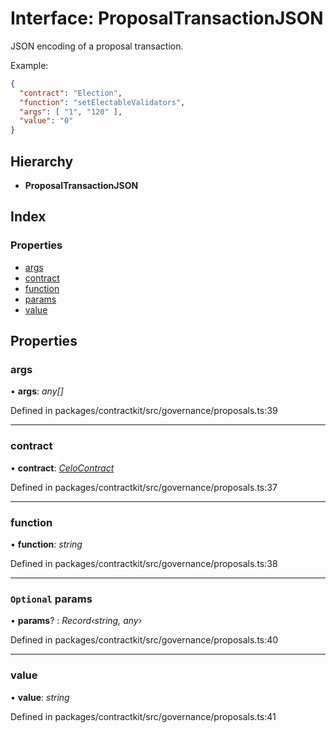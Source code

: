 # Interface: ProposalTransactionJSON

JSON encoding of a proposal transaction.

Example:
```json
{
  "contract": "Election",
  "function": "setElectableValidators",
  "args": [ "1", "120" ],
  "value": "0"
}
```

## Hierarchy

* **ProposalTransactionJSON**

## Index

### Properties

* [args](_governance_proposals_.proposaltransactionjson.md#args)
* [contract](_governance_proposals_.proposaltransactionjson.md#contract)
* [function](_governance_proposals_.proposaltransactionjson.md#function)
* [params](_governance_proposals_.proposaltransactionjson.md#optional-params)
* [value](_governance_proposals_.proposaltransactionjson.md#value)

## Properties

###  args

• **args**: *any[]*

Defined in packages/contractkit/src/governance/proposals.ts:39

___

###  contract

• **contract**: *[CeloContract](../enums/_base_.celocontract.md)*

Defined in packages/contractkit/src/governance/proposals.ts:37

___

###  function

• **function**: *string*

Defined in packages/contractkit/src/governance/proposals.ts:38

___

### `Optional` params

• **params**? : *Record‹string, any›*

Defined in packages/contractkit/src/governance/proposals.ts:40

___

###  value

• **value**: *string*

Defined in packages/contractkit/src/governance/proposals.ts:41
